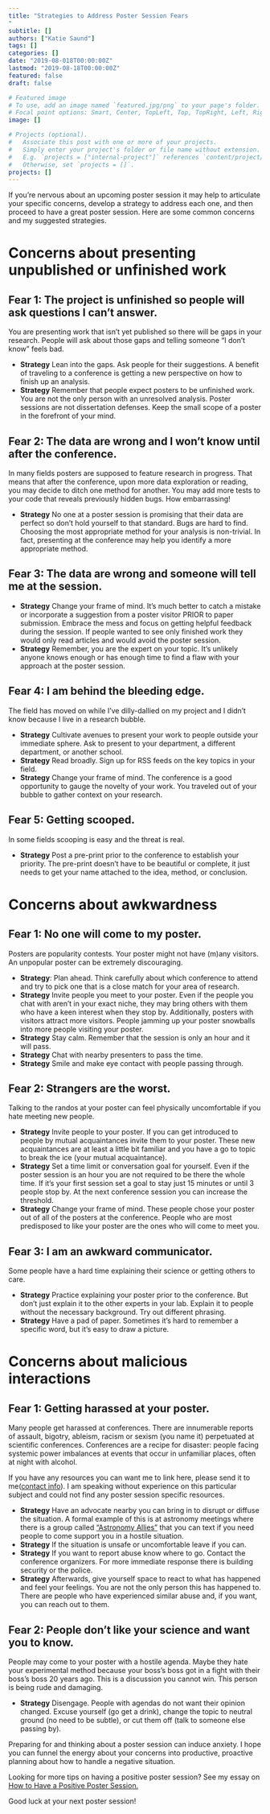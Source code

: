 ```yaml
---
title: "Strategies to Address Poster Session Fears
"
subtitle: []
authors: ["Katie Saund"]
tags: []
categories: []
date: "2019-08-018T00:00:00Z"
lastmod: "2019-08-18T00:00:00Z"
featured: false
draft: false

# Featured image
# To use, add an image named `featured.jpg/png` to your page's folder.
# Focal point options: Smart, Center, TopLeft, Top, TopRight, Left, Right, BottomLeft, Bottom, BottomRight
image: []

# Projects (optional).
#   Associate this post with one or more of your projects.
#   Simply enter your project's folder or file name without extension.
#   E.g. `projects = ["internal-project"]` references `content/project/deep-learning/index.md`.
#   Otherwise, set `projects = []`.
projects: []
---
```

If you’re nervous about an upcoming poster session it may help to articulate your specific concerns, develop a strategy to address each one, and then proceed to have a great poster session. Here are some common concerns and my suggested strategies.   

# Concerns about presenting unpublished or unfinished work
## Fear 1: The project is unfinished so people will ask questions I can’t answer.
You are presenting work that isn’t yet published so there will be gaps in your research. People will ask about those gaps and telling someone “I don’t know” feels bad.
* **Strategy** Lean into the gaps. Ask people for their suggestions. A benefit of traveling to a conference is getting a new perspective on how to finish up an analysis. 
* **Strategy** Remember that people expect posters to be unfinished work. You are not the only person with an unresolved analysis. Poster sessions are not dissertation defenses. Keep the small scope of a poster in the forefront of your mind.
## Fear 2: The data are wrong and I won’t know until after the conference. 
In many fields posters are supposed to feature research in progress. That means that after the conference, upon more data exploration or reading, you may decide to ditch one method for another. You may add more tests to your code that reveals previously hidden bugs. How embarrassing! 
* **Strategy** No one at a poster session is promising that their data are perfect so don’t hold yourself to that standard. Bugs are hard to find. Choosing the most appropriate method for your analysis is non-trivial. In fact, presenting at the conference may help you identify a more appropriate method. 
## Fear 3: The data are wrong and someone will tell me at the session.
* **Strategy** Change your frame of mind. It’s much better to catch a mistake or incorporate a suggestion from a poster visitor PRIOR to paper submission. Embrace the mess and focus on getting helpful feedback during the session. If people wanted to see only finished work they would only read articles and would avoid the poster session. 
* **Strategy** Remember, you are the expert on your topic. It’s unlikely anyone knows enough or has enough time to find a flaw with your approach at the poster session. 
## Fear 4:  I am behind the bleeding edge. 
The field has moved on while I’ve dilly-dallied on my project and I didn’t know because I live in a research bubble. 
* **Strategy** Cultivate avenues to present your work to people outside your immediate sphere. Ask to present to your department, a different department, or another school.
* **Strategy** Read broadly. Sign up for RSS feeds on the key topics in your field. 
* **Strategy** Change your frame of mind. The conference is a good opportunity to gauge the novelty of your work. You traveled out of your bubble to gather context on your research.
## Fear 5: Getting scooped.
In some fields scooping is easy and the threat is real.
* **Strategy** Post a pre-print prior to the conference to establish your priority. The pre-print doesn’t have to be beautiful or complete, it just needs to get your name attached to the idea, method, or conclusion.

# Concerns about awkwardness
## Fear 1: No one will come to my poster.
Posters are popularity contests. Your poster might not have (m)any visitors. An unpopular poster can be extremely discouraging. 
* **Strategy**: Plan ahead. Think carefully about which conference to attend and try to pick one that is a close match for your area of research. 
* **Strategy** Invite people you meet to your poster. Even if the people you chat with aren’t in your exact niche, they may bring others with them who have a keen interest when they stop by. Additionally, posters with visitors attract more visitors. People jamming up your poster snowballs into more people visiting your poster. 
* **Strategy** Stay calm. Remember that the session is only an hour and it will pass. 
* **Strategy** Chat with nearby presenters to pass the time. 
* **Strategy** Smile and make eye contact with people passing through. 
## Fear 2: Strangers are the worst.
Talking to the randos at your poster can feel physically uncomfortable if you hate meeting new people.
* **Strategy** Invite people to your poster. If you can get introduced to people by mutual acquaintances invite them to your poster. These new acquaintances are at least a little bit familiar and you have a go to topic to break the ice (your mutual acquaintance). 
* **Strategy** Set a time limit or conversation goal for yourself. Even if the poster session is an hour you are not required to be there the whole time. If it’s your first session set a goal to stay just 15 minutes or until 3 people stop by. At the next conference session you can increase the threshold. 
* **Strategy** Change your frame of mind. These people chose your poster out of all of the posters at the conference. People who are most predisposed to like your poster are the ones who will come to meet you.  
## Fear 3: I am an awkward communicator.
Some people have a hard time explaining their science or getting others to care. 
* **Strategy** Practice explaining your poster prior to the conference. But don’t just explain it to the other experts in your lab. Explain it to people without the necessary background. Try out different phrasing. 
* **Strategy** Have a pad of paper. Sometimes it’s hard to remember a specific word, but it’s easy to draw a picture. 
  
# Concerns about malicious interactions 
## Fear 1: Getting harassed at your poster. 
Many people get harassed at conferences. There are innumerable reports of assault, bigotry, ableism, racism or sexism (you name it) perpetuated at scientific conferences. Conferences are a recipe for disaster: people facing systemic power imbalances at events that occur in unfamiliar places, often at night with alcohol. 

If you have any resources you can want me to link here, please send it to me([contact info](https://katiesaund.com/#contact)). I am speaking without experience on this particular subject and could not find any poster session specific resources.   
* **Strategy** Have an advocate nearby you can bring in to disrupt or diffuse the situation. A formal example of this is at astronomy meetings where there is a group called [“Astronomy Allies”](http://www.astronomyallies.com/Astronomy_Allies/Welcome.html) that you can text if you need people to come support you in a hostile situation. 
* **Strategy** If the situation is unsafe or uncomfortable leave if you can. 
* **Strategy** If you want to report abuse know where to go. Contact the conference organizers. For more immediate response there is building security or the police.  
* **Strategy** Afterwards, give yourself space to react to what has happened and feel your feelings. You are not the only person this has happened to. There are people who have experienced similar abuse and, if you want, you can reach out to them. 
 
## Fear 2: People don’t like your science and want you to know.
People may come to your poster with a hostile agenda. Maybe they hate your experimental method because your boss’s boss got in a fight with their boss’s boss 20 years ago. This is a discussion you cannot win. This person is being rude and damaging. 
* **Strategy** Disengage. People with agendas do not want their opinion changed. Excuse yourself (go get a drink), change the topic to neutral ground (no need to be subtle), or cut them off (talk to someone else passing by). 

Preparing for and thinking about a poster session can induce anxiety. I hope you can funnel the energy about your concerns into productive, proactive planning about how to handle a negative situation. 

Looking for more tips on having a positive poster session? See my essay on [How to Have a Positive Poster Session.](https://katiesaund.com/post/positive_poster_session/)

Good luck at your next poster session! 
